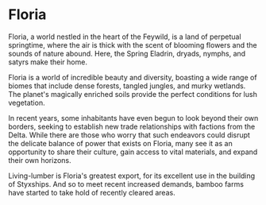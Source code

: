 # Floria

Floria, a world nestled in the heart of the Feywild, is a land of perpetual springtime, where the air is thick with the scent of blooming flowers and the sounds of nature abound. Here, the Spring Eladrin, dryads, nymphs, and satyrs make their home.

Floria is a world of incredible beauty and diversity, boasting a wide range of biomes that include dense forests, tangled jungles, and murky wetlands. The planet's magically enriched soils provide the perfect conditions for lush vegetation.

In recent years, some inhabitants have even begun to look beyond their own borders, seeking to establish new trade relationships with factions from the Delta. While there are those who worry that such endeavors could disrupt the delicate balance of power that exists on Floria, many see it as an opportunity to share their culture, gain access to vital materials, and expand their own horizons.

Living-lumber is Floria's greatest export, for its excellent use in the building of Styxships. And so to meet recent increased demands, bamboo farms have started to take hold of recently cleared areas.